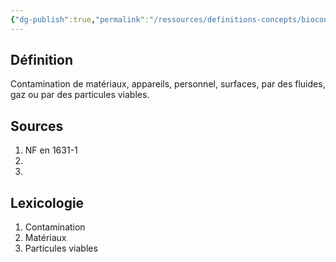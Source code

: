 ```yaml
---
{"dg-publish":true,"permalink":"/ressources/definitions-concepts/biocontamination/","tags":["définition"],"noteIcon":"2"}
---
```


## Définition  
Contamination de matériaux, appareils, personnel, surfaces, par des fluides, gaz ou par des particules viables.

## Sources  
1. NF en 1631-1  
2.
3.

## Lexicologie  
1. Contamination  
2. Matériaux  
3. Particules viables  